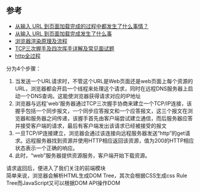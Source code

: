 

##  参考

- [ 从输入 URL 到页面加载完成的过程中都发生了什么事情？](https://www.jianshu.com/p/71cf7f69eca8)
- [从输入 URL 到页面加载完成发生了什么事](https://segmentfault.com/a/1190000002611809)
- [浏览器渲染原理及流程](https://www.cnblogs.com/slly/p/6640761.html)
- [TCP三次握手及四次挥手详解及常见面试题](https://blog.csdn.net/ZWE7616175/article/details/80432486)
- [http全过程](https://segmentfault.com/a/1190000007033157#articleHeader1)





分为4个步骤：

1. 当发送一个URL请求时，不管这个URL是Web页面还是web页面上每个资源的URL，浏览器都会开启一个线程来处理这个请求，同时在远程DNS服务器上启动一个DNS查询。这能使浏览器获得请求对应的IP地址
2. 浏览器与远程'web'服务器通过TCP三次握手协商来建立一个TCP/IP连接，该握手包括一个同步报文，一个同步应答报文和一个应答报文，这三个报文在浏览器和服务器之间传递，该握手首先由客户端尝试建立通信，而后服务器应答并接受客户端的请求，最后有客户端发出该请求已经被接受的报文
3. 一旦TCP/IP连接建立，浏览器会通过该连接向远程服务器发送“http”的get请求。远程服务器找到资源并使用HTTP相应返回该资源，值为200的HTTP相应状态表示一个正确的响应。
4. 此时，“web”服务器提供资源服务，客户端开始下载资源。

请求返回后，便进入了我们关注的前端模块    
简单来说，浏览器会解析HTML生成DOM Tree，其次会根据CSS生成css Rule Tree而JavaScript又可以根据DOM API操作DOM

